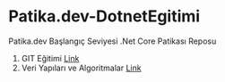# Patika.dev-DotnetEgitimi
Patika.dev Başlangıç Seviyesi .Net Core Patikası Reposu

1. GIT Eğitimi [Link](1-GIT/)
2. Veri Yapıları ve Algoritmalar [Link](2-Veri_Yapilari_ve_Algoritmalar/)

